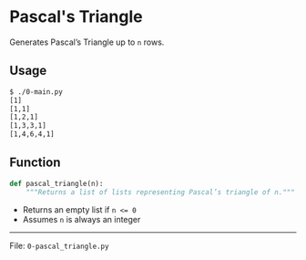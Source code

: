 # Pascal's Triangle

Generates Pascal’s Triangle up to `n` rows.

## Usage

```bash
$ ./0-main.py
[1]
[1,1]
[1,2,1]
[1,3,3,1]
[1,4,6,4,1]
```

## Function

```python
def pascal_triangle(n):
    """Returns a list of lists representing Pascal’s triangle of n."""
```

* Returns an empty list if `n <= 0`
* Assumes `n` is always an integer

---

File: `0-pascal_triangle.py`
